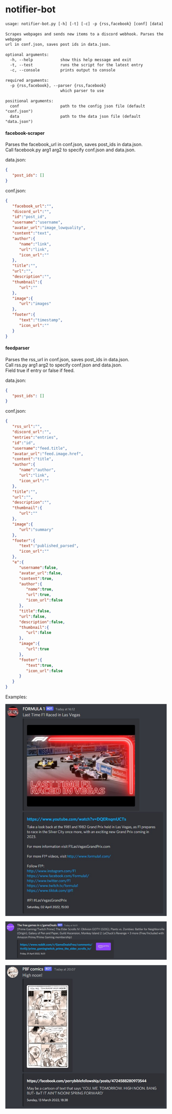 # notifier-bot

```commandline
usage: notifier-bot.py [-h] [-t] [-c] -p {rss,facebook} [conf] [data]

Scrapes webpages and sends new items to a discord webhook. Parses the webpage
url in conf.json, saves post ids in data.json.

optional arguments:
  -h, --help            show this help message and exit
  -t, --test            runs the script for the latest entry
  -c, --console         prints output to console

required arguments:
  -p {rss,facebook}, --parser {rss,facebook}
                        which parser to use

positional arguments:
  conf                  path to the config json file (default "conf.json")
  data                  path to the data json file (default "data.json")
```

#### facebook-scraper
Parses the facebook_url in conf.json, saves post_ids in data.json. \
Call facebook.py arg1 arg2 to specify conf.json and data.json.

data.json:
```json
{
   "post_ids": []
}
```

conf.json:
```json
{
   "facebook_url":"",
   "discord_url":"",
   "id":"post_id",
   "username":"username",
   "avatar_url":"image_lowquality",
   "content":"text",
   "author":{
      "name":"link",
      "url":"link",
      "icon_url":""
   },
   "title":"",
   "url":"",
   "description":"",
   "thumbnail":{
      "url":""
   },
   "image":{
      "url":"images"
   },
   "footer":{
      "text":"timestamp",
      "icon_url":""
   }
}
```

#### feedparser
Parses the rss_url in conf.json, saves post_ids in data.json. \
Call rss.py arg1 arg2 to specify conf.json and data.json. \
Field true if entry or false if feed.

data.json:
```json
{
   "post_ids": []
}
```

conf.json:
```json
{
   "rss_url":"",
   "discord_url":"",
   "entries":"entries",
   "id":"id",
   "username":"feed.title",
   "avatar_url":"feed.image.href",
   "content":"title",
   "author":{
      "name":"author",
      "url":"link",
      "icon_url":""
   },
   "title":"",
   "url":"",
   "description":"",
   "thumbnail":{
      "url":""
   },
   "image":{
      "url":"summary"
   },
   "footer":{
      "text":"published_parsed",
      "icon_url":""
   },
   "e":{
      "username":false,
      "avatar_url":false,
      "content":true,
      "author":{
         "name":true,
         "url":true,
         "icon_url":false
      },
      "title":false,
      "url":false,
      "description":false,
      "thumbnail":{
         "url":false
      },
      "image":{
         "url":true
      },
      "footer":{
         "text":true,
         "icon_url":false
      }
   }
}
```

Examples:

![](readme/ex1.jpg)

![](readme/ex2.jpg)

![](readme/ex3.jpg)
